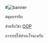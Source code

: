 
#![banner](https://github.com/RTC12331/rachtachar/assets/159878015/e2b5dd39-3e0d-4866-94d0-08a3710ffe42)
 
 สมุดบรรทึก

สำหรับวิชา [OOP](www.google.com)

อาจารย์ฺให้ทำอะไรนะครับ
